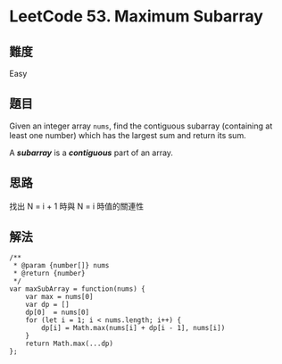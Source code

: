 # LeetCode 53. Maximum Subarray

## 難度

Easy

## 題目

Given an integer array ```nums```, find the contiguous subarray (containing at least one number) which has the largest sum and return its sum.

A ***subarray*** is a ***contiguous*** part of an array.

## 思路

找出 N = i + 1 時與 N = i 時值的關連性

## 解法

```
/**
 * @param {number[]} nums
 * @return {number}
 */
var maxSubArray = function(nums) {
    var max = nums[0]
    var dp = []
    dp[0]  = nums[0]
    for (let i = 1; i < nums.length; i++) {
        dp[i] = Math.max(nums[i] + dp[i - 1], nums[i])
    }
    return Math.max(...dp)
};
```